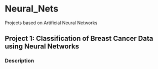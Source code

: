 # Neural_Nets

Projects based on Artificial Neural Networks

## Project 1: Classification of Breast Cancer Data using Neural Networks

### Description
